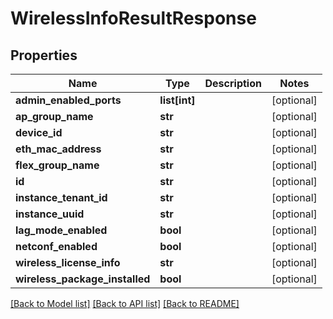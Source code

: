 # WirelessInfoResultResponse

## Properties
Name | Type | Description | Notes
------------ | ------------- | ------------- | -------------
**admin_enabled_ports** | **list[int]** |  | [optional] 
**ap_group_name** | **str** |  | [optional] 
**device_id** | **str** |  | [optional] 
**eth_mac_address** | **str** |  | [optional] 
**flex_group_name** | **str** |  | [optional] 
**id** | **str** |  | [optional] 
**instance_tenant_id** | **str** |  | [optional] 
**instance_uuid** | **str** |  | [optional] 
**lag_mode_enabled** | **bool** |  | [optional] 
**netconf_enabled** | **bool** |  | [optional] 
**wireless_license_info** | **str** |  | [optional] 
**wireless_package_installed** | **bool** |  | [optional] 

[[Back to Model list]](../README.md#documentation-for-models) [[Back to API list]](../README.md#documentation-for-api-endpoints) [[Back to README]](../README.md)


